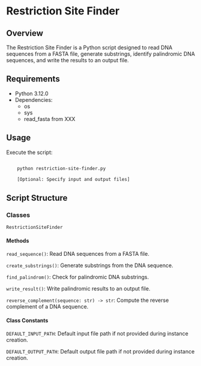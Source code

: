 # Restriction Site Finder

## Overview

The Restriction Site Finder is a Python script designed to read DNA sequences from a FASTA file, generate substrings, identify palindromic DNA sequences, and write the results to an output file.

## Requirements

- Python 3.12.0
- Dependencies:
    - os
    - sys
    - read_fasta from XXX

## Usage

Execute the script:

```bash

    python restriction-site-finder.py

    [Optional: Specify input and output files]
```

## Script Structure

### Classes

`RestrictionSiteFinder`

#### Methods

`read_sequence()`: Read DNA sequences from a FASTA file.

`create_substrings()`: Generate substrings from the DNA sequence.

`find_palindrom()`: Check for palindromic DNA substrings.

`write_result()`: Write palindromic results to an output file.

`reverse_complement(sequence: str) -> str`: Compute the reverse complement of a DNA sequence.

#### Class Constants

`DEFAULT_INPUT_PATH`: Default input file path if not provided during instance creation.

`DEFAULT_OUTPUT_PATH`: Default output file path if not provided during instance creation.
